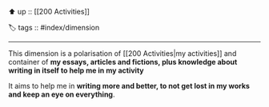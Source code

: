 ⬆️ up :: [[200 Activities]]

🏷️ tags :: #index/dimension

---

This dimension is a polarisation of [[200 Activities|my activities]] and container of **my essays, articles and fictions, plus knowledge about writing in itself to help me in my activity**

It aims to help me in **writing more and better, to not get lost in my works and keep an eye on everything**.